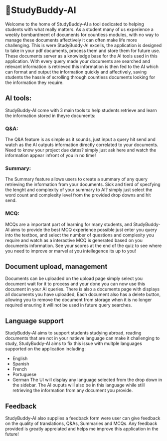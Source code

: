 # 🤖StudyBuddy-AI

Welcome to the home of StudyBuddy-AI a tool dedicated to helping students with what really matters. As a student many of us experience a weekly bombardment of documents for countless modules, with no way to manage these documents affectively it can often make life more challenging. This is were StudyBuddy-AI excells, the application is designed to take in your pdf documents, process them and store them for future use. These documents server as a knowledge base for the AI tools used in this application. With every query made your documents are searched and relevant information is retrieved this information is then fed to the AI which can format and output the information quickly and affectively, saving students the hassle of scrolling through countless documents looking for the information they require.

## AI tools:
StudyBuddy-AI come with 3 main tools to help students retrieve and learn the information stored in theyre documents:
### Q&A:
The Q&A feature is as simple as it sounds, just input a query hit send and watch as the AI outputs information directly correlated to your documents. Need to know your project due dates? simply just ask here and watch the information appear infront of you in no time!

### Summary:
The Summary feature allows users to create a summary of any query retrieving the information from your documents. Sick and tierd of specfying the lenght and complexity of your summary to AI? simply just select the word count and complexity level from the provided drop downs and hit send.

### MCQ:
MCQs are a important part of learning for many students, and StudyBuddy-AI aims to provide the best MCQ experience possible just enter you query into the textbox, and select the number of questions and complexity you require and watch as a interactive MCQ is generated based on you documents information. See your scores at the end of the quiz to see where you need to improve or marvel at you intellegence its up to you!

## Document upload, management
Documents can be uploaded on the upload page simply select you document wait for it to process and your done you can now use this document in your AI queries. There is also a documents page with displays all documents you have uploaded, Each document also has a delete button, allowing you to remove the document from storage when it is no longer required ensuring it will not be used in future query searches.

## Language support
StudyBuddy-AI aims to support students studying abroad, reading documents that are not in your natieve language can make it challenging to study, StudyBuddy-AI aims to fix this issue with multple languages supported on the application including:
- English
- Spanish
- French
- Portuguese
- German
The UI will display any language selected from the drop down in the sidebar. The AI ouputs will also be in this language while still retrieving the information from any document you provide.


## Feedback
StudyBuddy-AI also supplies a feedback form were user can give feedback on the quality of translations, Q&As, Summaries and MCQs. Any feedback provided is greatly appreiated and helps me improve this application in the future!

